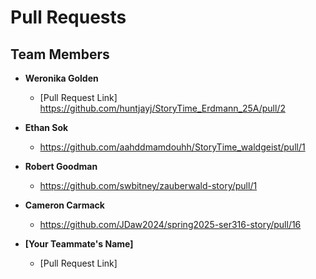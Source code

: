  
# Pull Requests

## Team Members

- **Weronika Golden**  
  - [Pull Request Link] https://github.com/huntjayj/StoryTime_Erdmann_25A/pull/2

- **Ethan Sok**  
  - https://github.com/aahddmamdouhh/StoryTime_waldgeist/pull/1

- **Robert Goodman**
  - https://github.com/swbitney/zauberwald-story/pull/1
 
- **Cameron Carmack**
  - https://github.com/JDaw2024/spring2025-ser316-story/pull/16 

- **[Your Teammate's Name]**  
  - [Pull Request Link]
